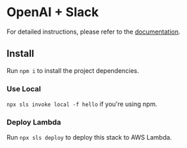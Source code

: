# OpenAI + Slack

For detailed instructions, please refer to the [documentation](https://www.serverless.com/framework/docs/providers/aws/).

## Install

Run `npm i` to install the project dependencies.

### Use Local

`npx sls invoke local -f hello` if you're using npm.

### Deploy Lambda

Run `npx sls deploy` to deploy this stack to AWS Lambda.
